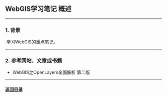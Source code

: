 ## WebGIS学习笔记 概述
---
### 1. 背景

​	学习WebGIS的重点笔记。

---
### 2. 参考网站、文章或书籍

+ WebGIS之OpenLayers全面解析 第二版

---

#### [返回目录](./)


